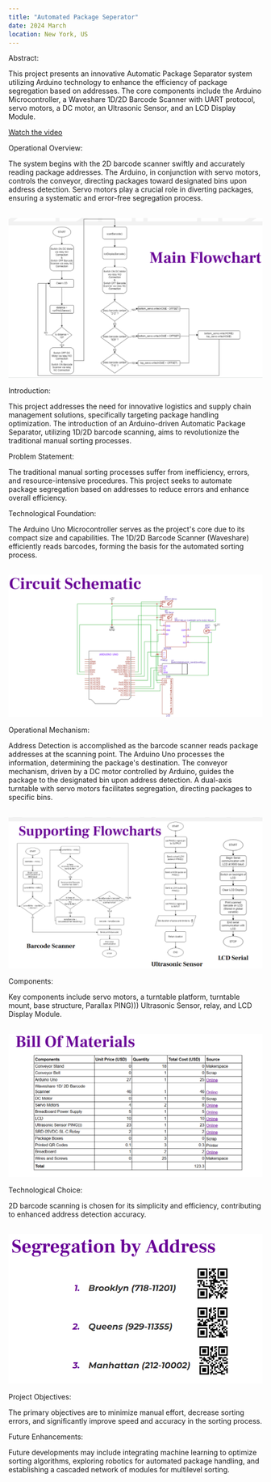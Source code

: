 ```yaml
---
title: "Automated Package Seperator"
date: 2024 March
location: New York, US
---
```


Abstract:

This project presents an innovative Automatic Package Separator system utilizing Arduino technology to enhance the efficiency of package segregation based on addresses. The core components include the Arduino Microcontroller, a Waveshare 1D/2D Barcode Scanner with UART protocol, servo motors, a DC motor, an Ultrasonic Sensor, and an LCD Display Module.

<a href='/images/IMG_8251.mp4'>Watch the video</a>


Operational Overview:

The system begins with the 2D barcode scanner swiftly and accurately reading package addresses. The Arduino, in conjunction with servo motors, controls the conveyor, directing packages toward designated bins upon address detection. Servo motors play a crucial role in diverting packages, ensuring a systematic and error-free segregation process.


<br/><img src='/images/mainflowchart.png'>


Introduction:

This project addresses the need for innovative logistics and supply chain management solutions, specifically targeting package handling optimization. The introduction of an Arduino-driven Automatic Package Separator, utilizing 1D/2D barcode scanning, aims to revolutionize the traditional manual sorting processes.

Problem Statement:

The traditional manual sorting processes suffer from inefficiency, errors, and resource-intensive procedures. This project seeks to automate package segregation based on addresses to reduce errors and enhance overall efficiency.

Technological Foundation:

The Arduino Uno Microcontroller serves as the project's core due to its compact size and capabilities. The 1D/2D Barcode Scanner (Waveshare) efficiently reads barcodes, forming the basis for the automated sorting process.

<br/><img src='/images/circuit.png'>

Operational Mechanism:

Address Detection is accomplished as the barcode scanner reads package addresses at the scanning point. The Arduino Uno processes the information, determining the package's destination. The conveyor mechanism, driven by a DC motor controlled by Arduino, guides the package to the designated bin upon address detection. A dual-axis turntable with servo motors facilitates segregation, directing packages to specific bins.

<br/><img src='/images/supflowchart.png'>

Components:

Key components include servo motors, a turntable platform, turntable mount, base structure, Parallax PING))) Ultrasonic Sensor, relay, and LCD Display Module.

<br/><img src='/images/bom.png'>

Technological Choice:

2D barcode scanning is chosen for its simplicity and efficiency, contributing to enhanced address detection accuracy.

<br/><img src='/images/qrcode.png'>

Project Objectives:

The primary objectives are to minimize manual effort, decrease sorting errors, and significantly improve speed and accuracy in the sorting process.

Future Enhancements:

Future developments may include integrating machine learning to optimize sorting algorithms, exploring robotics for automated package handling, and establishing a cascaded network of modules for multilevel sorting.


